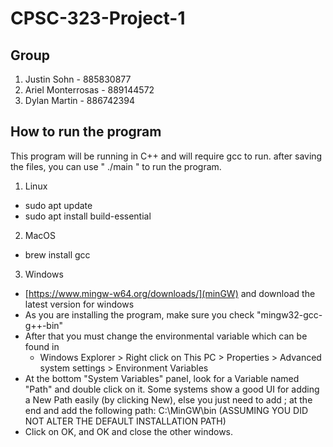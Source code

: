 # CPSC-323-Project-1

## Group

1. Justin Sohn - 885830877
2. Ariel Monterrosas - 889144572
3. Dylan Martin - 886742394

## How to run the program

This program will be running in C++ and will require gcc to run. after saving the files, you can use " ./main " to run the program.

1. Linux

- sudo apt update
- sudo apt install build-essential

2. MacOS

- brew install gcc

3. Windows

- [https://www.mingw-w64.org/downloads/](minGW) and download the latest version for windows
- As you are installing the program, make sure you check "mingw32-gcc-g++-bin"
- After that you must change the environmental variable which can be found in
  - Windows Explorer > Right click on This PC > Properties > Advanced system settings > Environment Variables
- At the bottom "System Variables" panel, look for a Variable named "Path" and double click on it. Some systems show a good UI for adding a New Path easily (by clicking New), else you just need to add ; at the end and add the following path: C:\MinGW\bin (ASSUMING YOU DID NOT ALTER THE DEFAULT INSTALLATION PATH)
- Click on OK, and OK and close the other windows.


